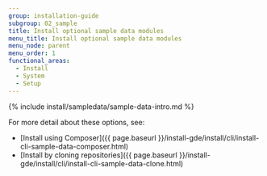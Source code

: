 ```yaml
---
group: installation-guide
subgroup: 02_sample
title: Install optional sample data modules
menu_title: Install optional sample data modules
menu_node: parent
menu_order: 1
functional_areas:
  - Install
  - System
  - Setup
---
```


{% include install/sampledata/sample-data-intro.md %}

For more detail about these options, see:

* [Install using Composer]({{ page.baseurl }}/install-gde/install/cli/install-cli-sample-data-composer.html)
* [Install by cloning repositories]({{ page.baseurl }}/install-gde/install/cli/install-cli-sample-data-clone.html)
